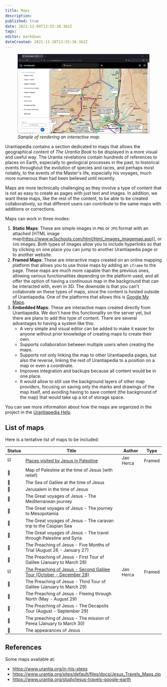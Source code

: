 ```yaml
---
title: Maps
description:
published: true
date: 2021-12-08T13:55:38.362Z
tags:
editor: markdown
dateCreated: 2021-11-28T13:55:38.362Z
---
```


<figure id="Sample_fig_3" class="image urantiapedia">
<img src="/image/sample_page_map.jpg">
<figcaption><em> Sample of rendering an interactive map.</em></figcaption>
</figure>

Urantiapedia contains a section dedicated to maps that allows the geographical content of _The Urantia Book_ to be displayed in a more visual and useful way. The Urantia revelations contain hundreds of references to places on Earth, especially to geological processes in the past, to historical events throughout the evolution of species and races, and perhaps most notably, to the events of the Master's life, especially his voyages, much more numerous than had been believed until recently.

Maps are more technically challenging as they involve a type of content that is not as easy to create as pages with just text and images. In addition, we want these maps, like the rest of the content, to be able to be created collaboratively, so that different users can contribute to the same maps with additions or corrections.

Maps can work in three modes:

1. **Static Maps**: These are simple images in `PNG` or `JPG` format with an attached [HTML image map(https://www.w3schools.com/html/html_images_imagemap.asp)], or `SVG` images. Both types of images allow you to include hyperlinks so that by clicking on one place you can jump to another Urantiapedia page or to another website.
2. **Framed Maps**: These are interactive maps created on an online mapping platform that allows you to use those maps by adding an `iframe` to the page. These maps are much more capable than the previous ones, allowing various functionalities depending on the platform used, and all offer the option of having a continuous map in the background that can be interacted with, even in 3D. The downside is that you can't collaborate on these types of maps, since the content is hosted outside of Urantiapedia. One of the platforms that allows this is [Google My Maps](https://www.google.com/intl/en_US/maps/about/mymaps/).
3. **Embedded Maps**: These are interactive maps created directly from Urantiapedia. We don't have this functionality on the server yet, but there are plans to add this type of content. There are several advantages to having a system like this:
   - A very simple and visual editor can be added to make it easier for anyone without prior knowledge of creating maps to create their own.
   - Supports collaboration between multiple users when creating the maps.
   - Supports not only linking the map to other Urantiapedia pages, but also the reverse, linking the rest of Urantiapedia to a position on a map or even a coordinate.
   - Improves integration and backups because all content would be in one place.
   - It would allow to still use the background layers of other map providers, focusing on saving only the marks and drawings of the map itself, and avoiding having to save content (the background of the map) that would take up a lot of storage space.

You can see more information about how the maps are organized in the project in the [Urantiapedia Help](/en/help/content).

## List of maps

Here is a tentative list of maps to be included:

| Status                  | Title                                                                                                                      | Author    | Type   |
| ----------------------- | -------------------------------------------------------------------------------------------------------------------------- | --------- | ------ |
| :ballot_box_with_check: | [Places visited by Jesus in Palestine](/en/map/Places_visited_by_Jesus_in_Palestine)                                       | Jan Herca | Framed |
| :white_square_button:   | Map of Palestine at the time of Jesus (with relief)                                                                        |           |        |
| :white_square_button:   | The Sea of Galilee at the time of Jesus                                                                                    |           |        |
| :white_square_button:   | Jerusalem in the time of Jesus                                                                                             |           |        |
| :white_square_button:   | The Great voyages of Jesus - The Mediterranean journey                                                                     |           |        |
| :white_square_button:   | The Great voyages of Jesus - The journey to Mesopotamia                                                                    |           |        |
| :white_square_button:   | The Great voyages of Jesus - The caravan trip to the Caspian Sea                                                           |           |        |
| :white_square_button:   | The Great voyages of Jesus - The travel through Palestine and Syria                                                        |           |        |
| :white_square_button:   | The Preaching of Jesus - Five Months of Trial (August 26 - January 27)                                                     |           |        |
| :white_square_button:   | The Preaching of Jesus - First Tour of Galilee (January to March 28)                                                       |           |        |
| :ballot_box_with_check: | [The Preaching of Jesus - Second Galilee Tour (October - December 28)](/en/map/The_Preaching_of_Jesus_Second_Galilee_Tour) | Jan Herca | Framed |
| :white_square_button:   | The Preaching of Jesus - Third Tour of Galilee (January to March 29)                                                       |           |        |
| :white_square_button:   | The Preaching of Jesus - Fleeing through North (May - August 29)                                                           |           |        |
| :white_square_button:   | The Preaching of Jesus - The Decapolis Tour (August - September 29)                                                        |           |        |
| :white_square_button:   | The preaching of Jesus - The mission of Perea (January to March 30)                                                        |           |        |
| :white_square_button:   | The appearances of Jesus                                                                                                   |           |        |

## References

Some maps available at:
- https://www.urantia.org/in-his-steps
- https://www.urantia.org/sites/default/files/docs/Jesus_Travels_Maps.zip
- https://www.urantia.org/study/jesus-travels-google-earth
